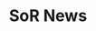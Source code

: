 ---
# Documentation: https://wowchemy.com/docs/page-builder/
widget: pages
active: true
headless: true
weight: 15

title: SoR News

content:
  count: 5
  filters:
    author: ''
    category: 'news'
    exclude_featured: false
    publication_type: ''
    tag: 'sor'
  offset: 0
  order: desc
  page_type: post
design:
  view: compact
  columns: '2'

---